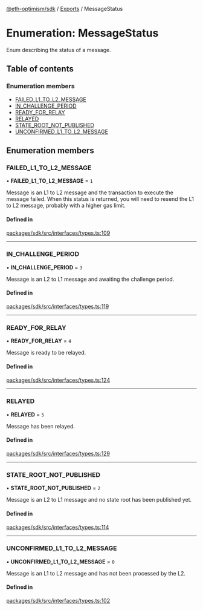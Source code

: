 [@eth-optimism/sdk](../README.md) / [Exports](../modules.md) / MessageStatus

# Enumeration: MessageStatus

Enum describing the status of a message.

## Table of contents

### Enumeration members

- [FAILED\_L1\_TO\_L2\_MESSAGE](MessageStatus.md#failed_l1_to_l2_message)
- [IN\_CHALLENGE\_PERIOD](MessageStatus.md#in_challenge_period)
- [READY\_FOR\_RELAY](MessageStatus.md#ready_for_relay)
- [RELAYED](MessageStatus.md#relayed)
- [STATE\_ROOT\_NOT\_PUBLISHED](MessageStatus.md#state_root_not_published)
- [UNCONFIRMED\_L1\_TO\_L2\_MESSAGE](MessageStatus.md#unconfirmed_l1_to_l2_message)

## Enumeration members

### FAILED\_L1\_TO\_L2\_MESSAGE

• **FAILED\_L1\_TO\_L2\_MESSAGE** = `1`

Message is an L1 to L2 message and the transaction to execute the message failed.
When this status is returned, you will need to resend the L1 to L2 message, probably with a
higher gas limit.

#### Defined in

[packages/sdk/src/interfaces/types.ts:109](https://github.com/ethereum-optimism/optimism/blob/e5a9fd56/packages/sdk/src/interfaces/types.ts#L109)

___

### IN\_CHALLENGE\_PERIOD

• **IN\_CHALLENGE\_PERIOD** = `3`

Message is an L2 to L1 message and awaiting the challenge period.

#### Defined in

[packages/sdk/src/interfaces/types.ts:119](https://github.com/ethereum-optimism/optimism/blob/e5a9fd56/packages/sdk/src/interfaces/types.ts#L119)

___

### READY\_FOR\_RELAY

• **READY\_FOR\_RELAY** = `4`

Message is ready to be relayed.

#### Defined in

[packages/sdk/src/interfaces/types.ts:124](https://github.com/ethereum-optimism/optimism/blob/e5a9fd56/packages/sdk/src/interfaces/types.ts#L124)

___

### RELAYED

• **RELAYED** = `5`

Message has been relayed.

#### Defined in

[packages/sdk/src/interfaces/types.ts:129](https://github.com/ethereum-optimism/optimism/blob/e5a9fd56/packages/sdk/src/interfaces/types.ts#L129)

___

### STATE\_ROOT\_NOT\_PUBLISHED

• **STATE\_ROOT\_NOT\_PUBLISHED** = `2`

Message is an L2 to L1 message and no state root has been published yet.

#### Defined in

[packages/sdk/src/interfaces/types.ts:114](https://github.com/ethereum-optimism/optimism/blob/e5a9fd56/packages/sdk/src/interfaces/types.ts#L114)

___

### UNCONFIRMED\_L1\_TO\_L2\_MESSAGE

• **UNCONFIRMED\_L1\_TO\_L2\_MESSAGE** = `0`

Message is an L1 to L2 message and has not been processed by the L2.

#### Defined in

[packages/sdk/src/interfaces/types.ts:102](https://github.com/ethereum-optimism/optimism/blob/e5a9fd56/packages/sdk/src/interfaces/types.ts#L102)
